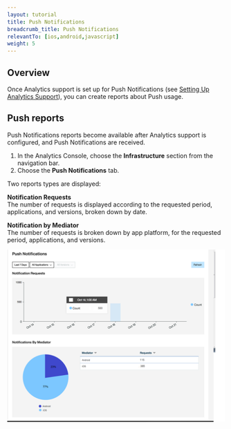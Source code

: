 ```yaml
---
layout: tutorial
title: Push Notifications
breadcrumb_title: Push Notifications
relevantTo: [ios,android,javascript]
weight: 5
---
```

## Overview
Once Analytics support is set up for Push Notifications  (see [Setting Up Analytics Support](../../../notifications/analytics/)), you can create reports about Push usage.

## Push reports
Push Notifications reports become available after Analytics support is configured, and Push Notifications are received.

1. In the Analytics Console, choose the **Infrastructure** section from the navigation bar.
2. Choose the **Push Notifications** tab.

Two reports types are displayed:

**Notification Requests**  
The number of requests is displayed according to the requested period, applications, and versions, broken down by date.

**Notification by Mediator**  
The number of requests is broken down by app platform, for the requested period, applications, and versions.

![Push Notification reports](pushNotifications.png)
